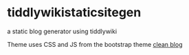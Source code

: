 # tiddlywikistaticsitegen
a static blog generator using tiddlywiki


Theme uses CSS and JS from the bootstrap theme [clean blog](https://startbootstrap.github.io/startbootstrap-clean-blog/index.html)
